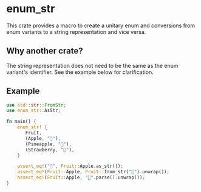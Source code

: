 # enum_str

This crate provides a macro to create a unitary enum and conversions from enum variants to a string representation and vice versa.

## Why another crate?

The string representation does not need to be the same as the enum variant's identifier. See the example below for clarification.

## Example

```rust
use std::str::FromStr;
use enum_str::AsStr;

fn main() {
    enum_str! {
       Fruit,
       (Apple, "🍎"),
       (Pineapple, "🍍"),
       (Strawberry, "🍓"),
    }

    assert_eq!("🍎", Fruit::Apple.as_str());
    assert_eq!(Fruit::Apple, Fruit::from_str("🍎").unwrap());
    assert_eq!(Fruit::Apple, "🍎".parse().unwrap());
}
```
